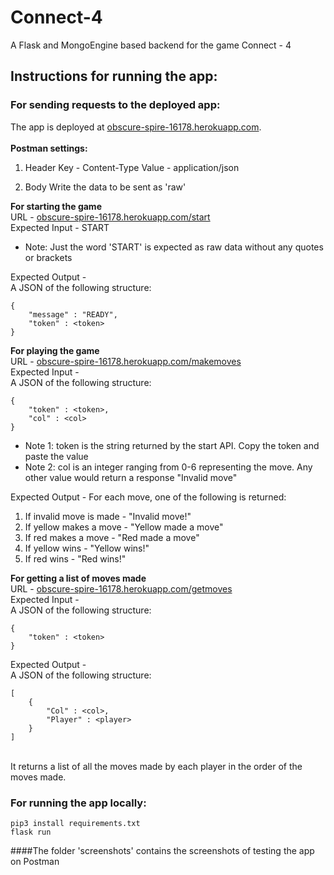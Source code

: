 # Connect-4
A Flask and MongoEngine based backend for the game Connect - 4

## Instructions for running the app:

### For sending requests to the deployed app:

The app is deployed at [obscure-spire-16178.herokuapp.com](obscure-spire-16178.herokuapp.com).<br><br>
**Postman settings:**
1. Header
Key - Content-Type
Value - application/json

2. Body
Write the data to be sent as 'raw'

**For starting the game**<br>
URL - [obscure-spire-16178.herokuapp.com/start](obscure-spire-16178.herokuapp.com/start)<br>
Expected Input -  START<br>
* Note: Just the word 'START' is expected as raw data without any quotes or brackets

Expected Output - <br>
A JSON of the following structure:<br>
```
{
    "message" : "READY",
    "token" : <token>
}
```

**For playing the game**<br>
URL - [obscure-spire-16178.herokuapp.com/makemoves](obscure-spire-16178.herokuapp.com/makemoves)<br>
Expected Input -<br>
A JSON of the following structure:<br>
```
{
    "token" : <token>,
    "col" : <col>
}
```
* Note 1: token is the string returned by the start API. Copy the token and paste the value 
* Note 2: col is an integer ranging from 0-6 representing the move. Any other value would return a response "Invalid move" <br>

Expected Output - 
For each move, one of the following is returned:
1. If invalid move is made - "Invalid move!"
2. If yellow makes a move - "Yellow made a move"
3. If red makes a move - "Red made a move"
4. If yellow wins - "Yellow wins!"
5. If red wins - "Red wins!"

**For getting a list of moves made**<br>
URL - [obscure-spire-16178.herokuapp.com/getmoves](obscure-spire-16178.herokuapp.com/getmoves)<br>
Expected Input -<br>
A JSON of the following structure:<br>
```
{
    "token" : <token>
}
```

Expected Output -<br>
A JSON of the following structure:<br>
```
[
    {
        "Col" : <col>,
        "Player" : <player>
    }
]
```
<br>
It returns a list of all the moves made by each player in the order of the moves made.

### For running the app locally:
```
pip3 install requirements.txt
flask run
```
####The folder 'screenshots' contains the screenshots of testing the app on Postman

